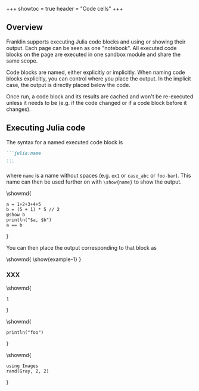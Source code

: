 +++
showtoc = true
header = "Code cells"
+++

## Overview

Franklin supports executing Julia code blocks and using or showing their output.
Each page can be seen as one "notebook". All executed code blocks on the page are
executed in one sandbox module and share the same scope.

Code blocks are named, either explicitly or implicitly.
When naming code blocks explicitly, you can control where you place the output.
In the implicit case, the output is directly placed below the code.

Once run, a code block and its results are cached and won't be re-executed
unless it needs to be (e.g. if the code changed or if a code block before it
changes).

## Executing Julia code

The syntax for a named executed code block is

````markdown
```julia:name
...
```
````

where `name` is a name without spaces (e.g. `ex1` or `case_abc` or `foo-bar`).
This name can then be used further on with `\show{name}` to show the output.

\showmd{
  ```julia:example-1
  a = 1+2+3+4+5
  b = (5 + 1) * 5 // 2
  @show b
  println("$a, $b")
  a == b
  ```
}

You can then place the output corresponding to that block as

\showmd{
  \show{example-1}
}

### XXX

\showmd{
  ```!
  1
  ```
}

\showmd{
  ```!
  println("foo")
  ```
}

\showmd{
  ```!
  using Images
  rand(Gray, 2, 2)
  ```
}

<!-- \showmd{
  ```julia:ex
  using Images
  rand(Gray, 2, 2)
  ```
}

\showmd{
  \show{ex}
} -->

<!--

As we indicated above, all code cells on a page share the same scope so for instance this is fine:

\showmd{
  ```julia:defs-1
  a = 7
  b = a^2 - 1
  ```
  ```julia:show-1
  println(b)
  ```
  \show{show-1}
}

### Using packages

You can use packages in code cells.
The first thing to do is to add the package to the environment associated with the website.
One way to do this is to

* `cd` to the website folder
* `] activate .`
* `] add PackageName`

this will create (or extend) a `Project.toml` file at the root of your website folder.
It's important to set this so that when deployed remotely (e.g. on GitHub CI), the correct
environment is loaded with the packages you need.

Let's say you've added [DataFrames.jl](dataframes) to your environment, you can then use it
as you would in a standard Julia session:

\showmd{
  ```julia:ex-df
  using DataFrames
  df = DataFrame(A=1:3, B=5:7, fixed=1)
  ```
  @@code-output \show{ex-df} @@
}

### Plots

\showmd{
  ```julia:fig1
  using PyPlot
  x = range(-1, 1, length=100)
  y = @. x^2 * sin(x)
  f = figure(figsize=(8, 6))
  plot(x, y)
  f
  ```

  @@center \show{fig1} @@
}


### Hiding lines

## Auto-cells

### Suppressing output

`showall=false`

## Executing non-Julia code


```julia:exa
2+3+4
```

\show{exa}
 -->

<!-- ```!
5+7
```

```!
println("hello")
5^2
```


## (XXX) Utils and page variables -->
